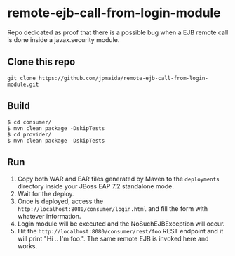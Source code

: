 # remote-ejb-call-from-login-module
Repo dedicated as proof that there is a possible bug when a EJB remote call is done inside a javax.security module.

## Clone this repo
```
git clone https://github.com/jpmaida/remote-ejb-call-from-login-module.git
```

## Build
```
$ cd consumer/
$ mvn clean package -DskipTests
$ cd provider/
$ mvn clean package -DskipTests
```

## Run
1. Copy both WAR and EAR files generated by Maven to the `deployments` directory inside your JBoss EAP 7.2 standalone mode.
2. Wait for the deploy.
3. Once is deployed, access the `http://localhost:8080/consumer/login.html` and fill the form with whatever information.
4. Login module will be executed and the NoSuchEJBException will occur.
5. Hit the `http://localhost:8080/consumer/rest/foo` REST endpoint and it will print "Hi .. I'm foo.". The same remote EJB is invoked here and works.
